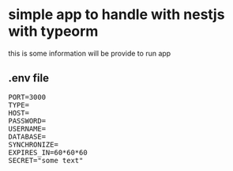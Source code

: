 # simple app to handle with nestjs with typeorm
this is some information will be provide to run app
## .env file
<pre>
PORT=3000
TYPE=
HOST=
PASSWORD=
USERNAME=
DATABASE=
SYNCHRONIZE=
EXPIRES_IN=60*60*60
SECRET="some text"
</per>


